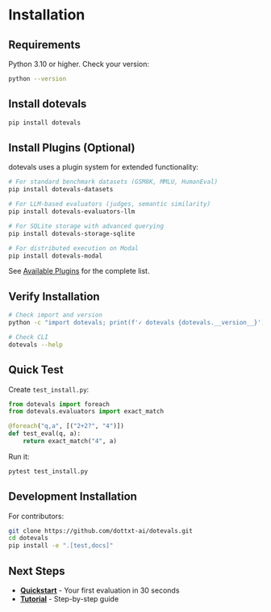 # Installation

## Requirements

Python 3.10 or higher. Check your version:

```bash
python --version
```

## Install dotevals

```bash
pip install dotevals
```

## Install Plugins (Optional)

dotevals uses a plugin system for extended functionality:

```bash
# For standard benchmark datasets (GSM8K, MMLU, HumanEval)
pip install dotevals-datasets

# For LLM-based evaluators (judges, semantic similarity)
pip install dotevals-evaluators-llm

# For SQLite storage with advanced querying
pip install dotevals-storage-sqlite

# For distributed execution on Modal
pip install dotevals-modal
```

See [Available Plugins](reference/plugins.md) for the complete list.

## Verify Installation

```bash
# Check import and version
python -c "import dotevals; print(f'✓ dotevals {dotevals.__version__}')"

# Check CLI
dotevals --help
```

## Quick Test

Create `test_install.py`:

```python
from dotevals import foreach
from dotevals.evaluators import exact_match

@foreach("q,a", [("2+2?", "4")])
def test_eval(q, a):
    return exact_match("4", a)
```

Run it:

```bash
pytest test_install.py
```

## Development Installation

For contributors:

```bash
git clone https://github.com/dottxt-ai/dotevals.git
cd dotevals
pip install -e ".[test,docs]"
```

## Next Steps

- **[Quickstart](quickstart.md)** - Your first evaluation in 30 seconds
- **[Tutorial](tutorials/01-your-first-evaluation.md)** - Step-by-step guide
